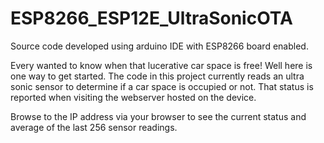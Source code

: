 # ESP8266_ESP12E_UltraSonicOTA

Source code developed using arduino IDE with ESP8266 board enabled.

Every wanted to know when that lucerative car space is free! Well here is one way to get started.
The code in this project currently reads an ultra sonic sensor to determine if a car space is 
occupied or not. That status is reported when visiting the webserver hosted on the device.
 
Browse to the IP address via your browser to see the current status and average of the last 256 sensor readings.



